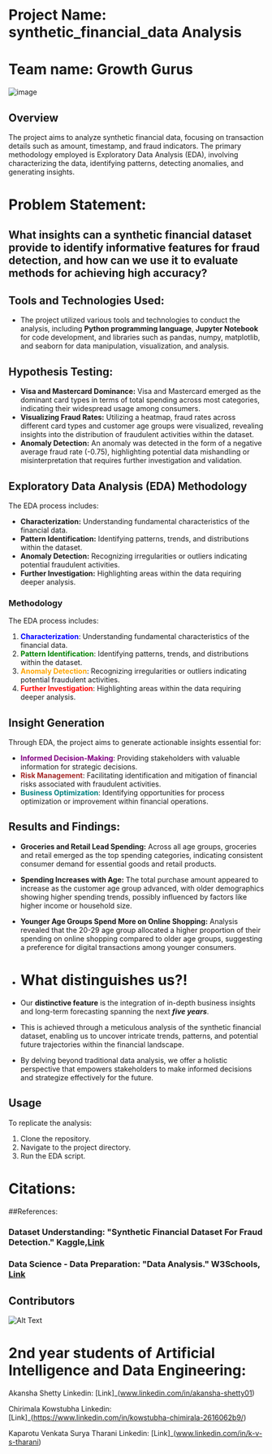 # Project Name: synthetic_financial_data Analysis
# Team name: Growth Gurus
![image](https://github.com/Akansha-S1/futursense-Internship-capstone-project/assets/115874218/5ef5988b-4460-452f-9ba8-d1f79d8f2779)

## Overview

The project aims to analyze synthetic financial data, focusing on transaction details such as amount, timestamp, and fraud indicators. The primary methodology employed is Exploratory Data Analysis (EDA), involving characterizing the data, identifying patterns, detecting anomalies, and generating insights.

# Problem Statement: 
## What insights can a synthetic financial dataset provide to identify informative features for fraud detection, and how can we use it to evaluate methods for achieving high accuracy?

## **Tools and Technologies Used:**

- The project utilized various tools and technologies to conduct the analysis, including **Python programming language**, **Jupyter Notebook** for code development, and libraries such as pandas, numpy, matplotlib, and seaborn for data manipulation, visualization, and analysis.

## **Hypothesis Testing:**
- **Visa and Mastercard Dominance:** Visa and Mastercard emerged as the dominant card types in terms of total spending across most categories, indicating their widespread usage among consumers.
- **Visualizing Fraud Rates:** Utilizing a heatmap, fraud rates across different card types and customer age groups were visualized, revealing insights into the distribution of fraudulent activities within the dataset.
- **Anomaly Detection:** An anomaly was detected in the form of a negative average fraud rate (-0.75), highlighting potential data mishandling or misinterpretation that requires further investigation and validation.

## **Exploratory Data Analysis (EDA) Methodology**
The EDA process includes:
- **Characterization:** Understanding fundamental characteristics of the financial data.
- **Pattern Identification:** Identifying patterns, trends, and distributions within the dataset.
- **Anomaly Detection:** Recognizing irregularities or outliers indicating potential fraudulent activities.
- **Further Investigation:** Highlighting areas within the data requiring deeper analysis.


### Methodology

The EDA process includes:

1. <font color='blue'>**Characterization**</font>: Understanding fundamental characteristics of the financial data.
2. <font color='green'>**Pattern Identification**</font>: Identifying patterns, trends, and distributions within the dataset.
3. <font color='orange'>**Anomaly Detection**</font>: Recognizing irregularities or outliers indicating potential fraudulent activities.
4. <font color='red'>**Further Investigation**</font>: Highlighting areas within the data requiring deeper analysis.

## Insight Generation

Through EDA, the project aims to generate actionable insights essential for:

- <font color='purple'>**Informed Decision-Making**</font>: Providing stakeholders with valuable information for strategic decisions.
- <font color='brown'>**Risk Management**</font>: Facilitating identification and mitigation of financial risks associated with fraudulent activities.
- <font color='teal'>**Business Optimization**</font>: Identifying opportunities for process optimization or improvement within financial operations.

## **Results and Findings:**
- **Groceries and Retail Lead Spending:** Across all age groups, groceries and retail emerged as the top spending categories, indicating consistent consumer demand for essential goods and retail products.
- **Spending Increases with Age:** The total purchase amount appeared to increase as the customer age group advanced, with older demographics showing higher spending trends, possibly influenced by factors like higher income or household size.
- **Younger Age Groups Spend More on Online Shopping:** Analysis revealed that the 20-29 age group allocated a higher proportion of their spending on online shopping compared to older age groups, suggesting a preference for digital transactions among younger consumers.

- # What distinguishes us?!

- Our **distinctive feature** is the integration of in-depth business insights and long-term forecasting spanning the next ***five years***. 
- This is achieved through a meticulous analysis of the synthetic financial dataset, enabling us to uncover intricate trends, patterns, and potential future trajectories within the financial landscape.
- By delving beyond traditional data analysis, we offer a holistic perspective that empowers stakeholders to make informed decisions and strategize effectively for the future.



## Usage

To replicate the analysis:

1. Clone the repository.
2. Navigate to the project directory.
3. Run the EDA script.

# Citations:

##References:

### Dataset Understanding: "Synthetic Financial Dataset For Fraud Detection." Kaggle,[Link](https://www.kaggle.com/datasets/ealaxi/paysim1)

### Data Science - Data Preparation: "Data Analysis." W3Schools, [Link](https://www.w3schools.com/datascience/ds_analyze_data.asp)

## Contributors
![Alt Text](https://media.giphy.com/media/SnRKLohURfkufojw5m/giphy.gif)

# 2nd year students of Artificial Intelligence and Data Engineering:
Akansha Shetty
Linkedin: [Link]_(www.linkedin.com/in/akansha-shetty01)

Chirimala Kowstubha
Linkedin: [Link]_(https://www.linkedin.com/in/kowstubha-chimirala-2616062b9/)

Kaparotu Venkata Surya Tharani
Linkedin: [Link]_(www.linkedin.com/in/k-v-s-tharani)

